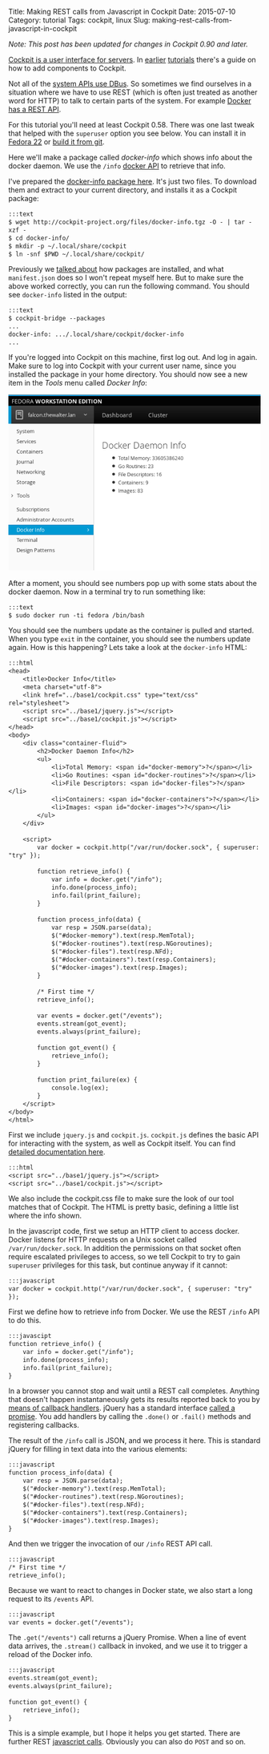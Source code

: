 Title: Making REST calls from Javascript in Cockpit
Date: 2015-07-10
Category: tutorial
Tags: cockpit, linux
Slug: making-rest-calls-from-javascript-in-cockpit

*Note: This post has been updated for changes in Cockpit 0.90 and later.*

[Cockpit is a user interface for servers](http://cockpit-project.org). In [earlier](http://cockpit-project.org/blog/creating-plugins-for-the-cockpit-user-interface.html) [tutorials](http://cockpit-project.org/blog/using-dbus-from-javascript-in-cockpit.html) there's a guide on how to add components to Cockpit.

Not all of the [system APIs use DBus](http://cockpit-project.org/blog/d-bus-is-powerful-ipc.html). So sometimes we find ourselves in a situation where we have to use REST (which is often just treated as another word for HTTP) to talk to certain parts of the system. For example [Docker has a REST API](https://docs.docker.com/reference/api/docker_remote_api/).

For this tutorial you'll need at least Cockpit 0.58. There was one last tweak that helped with the ```superuser``` option you see below. You can install it in [Fedora 22](http://cockpit-project.org/running.html) or [build it from git](https://github.com/cockpit-project/cockpit/blob/master/HACKING.md).

Here we'll make a package called *docker-info* which shows info about the docker daemon. We use the `/info` [docker API](https://docs.docker.com/reference/api/docker_remote_api_v1.18/#display-system-wide-information) to retrieve that info.

I've prepared the [docker-info package here](http://cockpit-project.org/files/docker-info.tgz). It's just two files. To download them and extract to your current directory, and installs it as a Cockpit package:

    :::text
    $ wget http://cockpit-project.org/files/docker-info.tgz -O - | tar -xzf -
    $ cd docker-info/
    $ mkdir -p ~/.local/share/cockpit
    $ ln -snf $PWD ~/.local/share/cockpit/

Previously we [talked about](http://cockpit-project.org/blog/creating-plugins-for-the-cockpit-user-interface.html) how packages are installed, and what `manifest.json` does so I won't repeat myself here. But to make sure the above worked correctly, you can run the following command. You should see `docker-info` listed in the output:

    :::text
    $ cockpit-bridge --packages
    ...
    docker-info: .../.local/share/cockpit/docker-info
    ...

If you're logged into Cockpit on this machine, first log out. And log in again. Make sure to log into Cockpit with your current user name, since you installed the package in your home directory. You should now see a new item in the *Tools* menu called *Docker Info*:

![Docker Info tool](images/cockpit-docker-info.png)

After a moment, you should see numbers pop up with some stats about the docker daemon. Now in a terminal try to run something like:

    :::text
    $ sudo docker run -ti fedora /bin/bash

You should see the numbers update as the container is pulled and started. When you type ```exit``` in the container, you should see the numbers update again. How is this happening? Lets take a look at the `docker-info` HTML:

    :::html
    <head>
        <title>Docker Info</title>
        <meta charset="utf-8">
        <link href="../base1/cockpit.css" type="text/css" rel="stylesheet">
        <script src="../base1/jquery.js"></script>
        <script src="../base1/cockpit.js"></script>
    </head>
    <body>
        <div class="container-fluid">
            <h2>Docker Daemon Info</h2>
            <ul>
                <li>Total Memory: <span id="docker-memory">?</span></li>
                <li>Go Routines: <span id="docker-routines">?</span></li>
                <li>File Descriptors: <span id="docker-files">?</span></li>
                <li>Containers: <span id="docker-containers">?</span></li>
                <li>Images: <span id="docker-images">?</span></li>
            </ul>
        </div>

        <script>
            var docker = cockpit.http("/var/run/docker.sock", { superuser: "try" });

            function retrieve_info() {
                var info = docker.get("/info");
                info.done(process_info);
                info.fail(print_failure);
            }

            function process_info(data) {
                var resp = JSON.parse(data);
                $("#docker-memory").text(resp.MemTotal);
                $("#docker-routines").text(resp.NGoroutines);
                $("#docker-files").text(resp.NFd);
                $("#docker-containers").text(resp.Containers);
                $("#docker-images").text(resp.Images);
            }

            /* First time */
            retrieve_info();

            var events = docker.get("/events");
            events.stream(got_event);
            events.always(print_failure);

            function got_event() {
                retrieve_info();
            }

            function print_failure(ex) {
                console.log(ex);
            }
        </script>
    </body>
    </html>

First we include `jquery.js` and `cockpit.js`. `cockpit.js` defines the basic API for interacting with the system, as well as Cockpit itself. You can find [detailed documentation here](http://cockpit-project.org/guide/latest/api-cockpit.html).

    :::html
    <script src="../base1/jquery.js"></script>
    <script src="../base1/cockpit.js"></script>

We also include the cockpit.css file to make sure the look of our tool matches that of Cockpit. The HTML is pretty basic, defining a little list where the info shown.

In the javascript code, first we setup an HTTP client to access docker. Docker listens for HTTP requests on a Unix socket called `/var/run/docker.sock`. In addition the permissions on that socket often require escalated privileges to access, so we tell Cockpit to try to gain `superuser` privileges for this task, but continue anyway if it cannot:

    :::javascript
    var docker = cockpit.http("/var/run/docker.sock", { superuser: "try" });

First we define how to retrieve info from Docker. We use the REST `/info` API to do this.

    :::javascipt
    function retrieve_info() {
        var info = docker.get("/info");
        info.done(process_info);
        info.fail(print_failure);
    }

In a browser you cannot stop and wait until a REST call completes. Anything that doesn't happen instantaneously gets its results reported back to you by [means of callback handlers](http://cockpit-project.org/guide/latest/api-cockpit.html#cockpit-http-done). jQuery has a standard interface [called a promise](http://api.jquery.com/deferred.promise/). You add handlers by calling the `.done()` or `.fail()` methods and registering callbacks.

The result of the `/info` call is JSON, and we process it here. This is standard jQuery for filling in text data into the various elements:

    :::javascript
    function process_info(data) {
        var resp = JSON.parse(data);
        $("#docker-memory").text(resp.MemTotal);
        $("#docker-routines").text(resp.NGoroutines);
        $("#docker-files").text(resp.NFd);
        $("#docker-containers").text(resp.Containers);
        $("#docker-images").text(resp.Images);
    }

And then we trigger the invocation of our `/info` REST API call.

    :::javascript
    /* First time */
    retrieve_info();

Because we want to react to changes in Docker state, we also start a long request to its `/events` API.

    :::javascript
    var events = docker.get("/events");

The `.get("/events")` call returns a jQuery Promise. When a line of event data arrives, the `.stream()` callback in invoked, and we use it to trigger a reload of the Docker info.

    :::javascript
    events.stream(got_event);
    events.always(print_failure);

    function got_event() {
        retrieve_info();
    }

This is a simple example, but I hope it helps you get started. There are further REST [javascript calls](http://cockpit-project.org/guide/latest/api-cockpit.html#latest-http). Obviously you can also do `POST` and so on.
